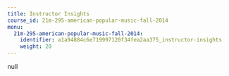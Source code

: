 ```yaml
---
title: Instructor Insights
course_id: 21m-295-american-popular-music-fall-2014
menu:
  21m-295-american-popular-music-fall-2014:
    identifier: a1a94884c6e719997120f34fea2aa375_instructor-insights
    weight: 20
---
```

null